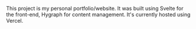 This project is my personal portfolio/website. It was built using Svelte for the front-end, Hygraph for content management. It's currently hosted using Vercel.


